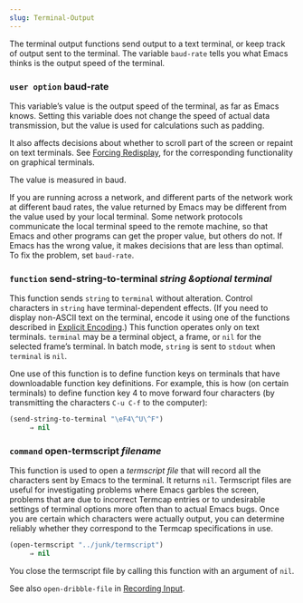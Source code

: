 ```yaml
---
slug: Terminal-Output
---
```


The terminal output functions send output to a text terminal, or keep track of output sent to the terminal. The variable `baud-rate` tells you what Emacs thinks is the output speed of the terminal.

### <span className="tag useroption">`user option`</span> **baud-rate**

This variable’s value is the output speed of the terminal, as far as Emacs knows. Setting this variable does not change the speed of actual data transmission, but the value is used for calculations such as padding.

It also affects decisions about whether to scroll part of the screen or repaint on text terminals. See [Forcing Redisplay](/docs/elisp/Forcing-Redisplay), for the corresponding functionality on graphical terminals.

The value is measured in baud.

If you are running across a network, and different parts of the network work at different baud rates, the value returned by Emacs may be different from the value used by your local terminal. Some network protocols communicate the local terminal speed to the remote machine, so that Emacs and other programs can get the proper value, but others do not. If Emacs has the wrong value, it makes decisions that are less than optimal. To fix the problem, set `baud-rate`.

### <span className="tag function">`function`</span> **send-string-to-terminal** *string \&optional terminal*

This function sends `string` to `terminal` without alteration. Control characters in `string` have terminal-dependent effects. (If you need to display non-ASCII text on the terminal, encode it using one of the functions described in [Explicit Encoding](/docs/elisp/Explicit-Encoding).) This function operates only on text terminals. `terminal` may be a terminal object, a frame, or `nil` for the selected frame’s terminal. In batch mode, `string` is sent to `stdout` when `terminal` is `nil`.

One use of this function is to define function keys on terminals that have downloadable function key definitions. For example, this is how (on certain terminals) to define function key 4 to move forward four characters (by transmitting the characters `C-u C-f` to the computer):

```lisp
(send-string-to-terminal "\eF4\^U\^F")
     ⇒ nil
```

### <span className="tag command">`command`</span> **open-termscript** *filename*

This function is used to open a *termscript file* that will record all the characters sent by Emacs to the terminal. It returns `nil`. Termscript files are useful for investigating problems where Emacs garbles the screen, problems that are due to incorrect Termcap entries or to undesirable settings of terminal options more often than to actual Emacs bugs. Once you are certain which characters were actually output, you can determine reliably whether they correspond to the Termcap specifications in use.

```lisp
(open-termscript "../junk/termscript")
     ⇒ nil
```

You close the termscript file by calling this function with an argument of `nil`.

See also `open-dribble-file` in [Recording Input](/docs/elisp/Recording-Input).
